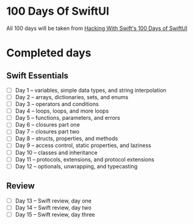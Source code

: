# 100 Days Of SwiftUI

All 100 days will be taken from [Hacking With Swift's 100 Days of SwiftUI](https://www.hackingwithswift.com/100/swiftui)

# Completed days

## Swift Essentials
- [ ] Day 1 – variables, simple data types, and string interpolation
- [ ] Day 2 – arrays, dictionaries, sets, and enums
- [ ] Day 3 – operators and conditions
- [ ] Day 4 – loops, loops, and more loops
- [ ] Day 5 – functions, parameters, and errors
- [ ] Day 6 – closures part one
- [ ] Day 7 – closures part two
- [ ] Day 8 – structs, properties, and methods
- [ ] Day 9 – access control, static properties, and laziness
- [ ] Day 10 – classes and inheritance
- [ ] Day 11 – protocols, extensions, and protocol extensions
- [ ] Day 12 – optionals, unwrapping, and typecasting

## Review

- [ ] Day 13 – Swift review, day one
- [ ] Day 14 – Swift review, day two
- [ ] Day 15 – Swift review, day three
